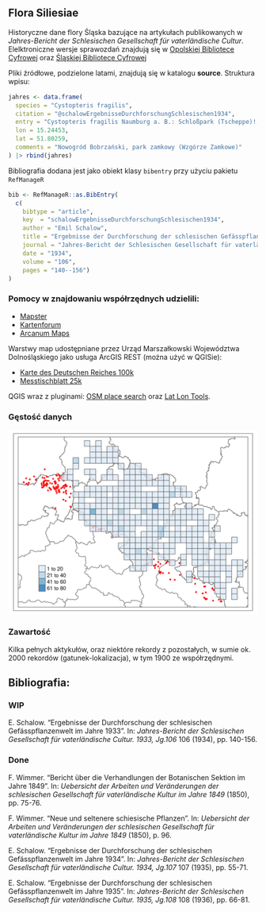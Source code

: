 ## Flora Siliesiae

Historyczne dane flory Śląska bazujące na artykułach publikowanych w *Jahres-Bericht der Schlesischen Gesellschaft für vaterländische Cultur*. Elelktroniczne wersje sprawozdań znajdują się w [Opolskiej Bibliotece Cyfrowej](https://www.obc.opole.pl/dlibra/publication/8613#structure) oraz [Śląskiej Bibliotece Cyfrowej](https://www.sbc.org.pl/dlibra/publication/11059#structure)

Pliki źródłowe, podzielone latami, znajdują się w katalogu **source**. Struktura wpisu:

```r
jahres <- data.frame(
  species = "Cystopteris fragilis",
  citation = "@schalowErgebnisseDurchforschungSchlesischen1934",
  entry = "Cystopteris fragilis Naumburg a. B.: Schloßpark (Tscheppe)!; [...]",
  lon = 15.24453, 
  lat = 51.80259,
  comments = "Nowogród Bobrzański, park zamkowy (Wzgórze Zamkowe)"
) |> rbind(jahres)
```

Bibliografia dodana jest jako obiekt klasy `bibentry` przy użyciu pakietu `RefManageR`

```r
bib <- RefManageR::as.BibEntry(
  c(
    bibtype = "article",
    key  = "schalowErgebnisseDurchforschungSchlesischen1934",
    author = "Emil Schalow",
    title = "Ergebnisse der Durchforschung der schlesischen Gefässpflanzenwelt im Jahre 1933",
    journal = "Jahres-Bericht der Schlesischen Gesellschaft für vaterländische Cultur. 1933, Jg.106",
    date = "1934",
    volume = "106", 
    pages = "140--156")
)
```

### Pomocy w znajdowaniu współrzędnych udzielili:

-   [Mapster](http://igrek.amzp.pl/)
-   [Kartenforum](https://kartenforum.slub-dresden.de/)
-   [Arcanum Maps](https://maps.arcanum.com/en/map/europe-19century-secondsurvey/)

Warstwy map udostępniane przez Urząd Marszałkowski Województwa Dolnośląskiego jako usługa ArcGIS REST (można użyć w QGISie):

-   [Karte des Deutschen Reiches 100k](https://geoportal.dolnyslask.pl/gprest/services/UMWD_DEUTSCHEN_100/MapServer/)
-   [Messtischblatt 25k](https://geoportal.dolnyslask.pl/gprest/services/UMWD_Messtischblat_nowsze/MapServer/)

QGIS wraz z pluginami: [OSM place search](https://github.com/xcaeag/Nominatim-Qgis-Plugin) oraz [Lat Lon Tools](https://github.com/NationalSecurityAgency/qgis-latlontools-plugin).

### Gęstość danych

![Data density in ATPOL squares (10x10 km)](atpol_plot.png)

### Zawartość

Kilka pełnych aktykułów, oraz niektóre rekordy z pozostałych, w sumie ok. 2000 rekordów (gatunek-lokalizacja), w tym 1900 ze współrzędnymi.


## Bibliografia:

### WIP
E. Schalow. “Ergebnisse der Durchforschung der schlesischen Gefässpflanzenwelt im Jahre 1933”. In:
_Jahres-Bericht der Schlesischen Gesellschaft für vaterländische Cultur. 1933, Jg.106_ 106 (1934), pp. 140-156.

### Done
F. Wimmer. “Bericht über die Verhandlungen der Botanischen Sektion im Jahre 1849”. In: _Uebersicht der
Arbeiten und Veränderungen der schlesischen Gesellschaft für vaterländische Kultur im Jahre 1849_ (1850), pp.
75-76.

F. Wimmer. “Neue und seltenere schiesische Pflanzen”. In: _Uebersicht der Arbeiten und Veränderungen der
schlesischen Gesellschaft für vaterländische Kultur im Jahre 1849_ (1850), p. 96.

E. Schalow. “Ergebnisse der Durchforschung der schlesischen Gefässpflanzenwelt im Jahre 1934”. In:
_Jahres-Bericht der Schlesischen Gesellschaft für vaterländische Cultur. 1934, Jg.107_ 107 (1935), pp. 55-71.

E. Schalow. “Ergebnisse der Durchforschung der schlesischen Gefässpflanzenwelt im Jahre 1935”. In:
_Jahres-Bericht der Schlesischen Gesellschaft für vaterländische Cultur. 1935, Jg.108_ 108 (1936), pp. 66-81.


